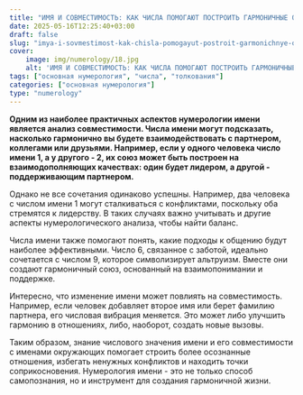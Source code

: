 ```yaml
---
title: "ИМЯ И СОВМЕСТИМОСТЬ: КАК ЧИСЛА ПОМОГАЮТ ПОСТРОИТЬ ГАРМОНИЧНЫЕ ОТНОШЕНИЯ (ЧАСТЬ 3)"
date: 2025-05-16T12:25:40+03:00
draft: false
slug: "imya-i-sovmestimost-kak-chisla-pomogayut-postroit-garmonichnye-otnosheniya-chast-3"
cover:
    image: img/numerology/18.jpg
    alt: 'ИМЯ И СОВМЕСТИМОСТЬ: КАК ЧИСЛА ПОМОГАЮТ ПОСТРОИТЬ ГАРМОНИЧНЫЕ ОТНОШЕНИЯ (ЧАСТЬ 3)'
tags: ["основная нумерология", "числа", "толкования"]
categories: ["основная нумерология"]
type: "numerology"
---
```



**Одним из наиболее практичных аспектов нумерологии имени является анализ совместимости. Числа имени могут подсказать, насколько гармонично вы будете взаимодействовать с партнером, коллегами или друзьями. Например, если у одного человека число имени 1, а у другого - 2, их союз может быть построен на взаимодополняющих качествах: один будет лидером, а другой - поддерживающим партнером.**

Однако не все сочетания одинаково успешны. Например, два человека с числом имени 1 могут сталкиваться с конфликтами, поскольку оба стремятся к лидерству. В таких случаях важно учитывать и другие аспекты нумерологического анализа, чтобы найти баланс.

Числа имени также помогают понять, какие подходы к общению будут наиболее эффективными. Число 6, связанное с заботой, идеально сочетается с числом 9, которое символизирует альтруизм. Вместе они создают гармоничный союз, основанный на взаимопонимании и поддержке.

Интересно, что изменение имени может повлиять на совместимость. Например, если человек добавляет второе имя или берет фамилию партнера, его числовая вибрация меняется. Это может либо улучшить гармонию в отношениях, либо, наоборот, создать новые вызовы.

Таким образом, знание числового значения имени и его совместимости с именами окружающих помогает строить более осознанные отношения, избегать ненужных конфликтов и находить точки соприкосновения. Нумерология имени - это не только способ самопознания, но и инструмент для создания гармоничной жизни.
